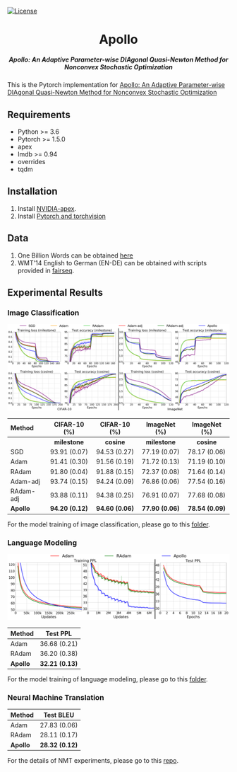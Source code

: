 [![License](https://img.shields.io/badge/License-Apache%202.0-blue.svg)](https://opensource.org/licenses/Apache-2.0)

<h1 align="center">Apollo</h1>
<h5 align="center">Apollo: An Adaptive Parameter-wise DIAgonal Quasi-Newton Method for Nonconvex Stochastic Optimization</h5>

This is the Pytorch implementation for [Apollo: An Adaptive Parameter-wise DIAgonal Quasi-Newton Method for Nonconvex Stochastic Optimization](https://arxiv.org/abs/2009.13586)

## Requirements
* Python >= 3.6
* Pytorch >= 1.5.0
* apex
* lmdb >= 0.94
* overrides 
* tqdm


## Installation
1. Install [NVIDIA-apex](https://github.com/NVIDIA/apex).
2. Install [Pytorch and torchvision](https://pytorch.org/get-started/locally/)

## Data
1. One Billion Words can be obtained [here](https://www.statmt.org/lm-benchmark/)
2. WMT'14 English to German (EN-DE) can be obtained with scripts provided in [fairseq](https://github.com/pytorch/fairseq/blob/master/examples/translation/README.md#wmt14-english-to-german-convolutional).

## Experimental Results

### Image Classification
<img src="./docs/images/classify.png" width="1000"/>

| Method     |  CIFAR-10 (%)      |  CIFAR-10 (%)      |  ImageNet (%)      |  ImageNet (%)      |
| :--------- | :----------------: | :----------------: | :----------------: | :----------------: |
|            |  **milestone**     |  **cosine**        |  **milestone**     |  **cosine**        |
| SGD        |  93.91 (0.07)      |  94.53 (0.27)      |  77.19 (0.07)      |  78.17 (0.06)      |
| Adam       |  91.41 (0.30)      |  91.56 (0.19)      |  71.72 (0.13)      |  71.19 (0.10)      |
| RAdam      |  91.80 (0.04)      |  91.88 (0.15)      |  72.37 (0.08)      |  71.64 (0.14)      |
| Adam-adj   |  93.74 (0.15)      |  94.24 (0.09)      |  76.86 (0.06)      |  77.54 (0.16)      |
| RAdam-adj  |  93.88 (0.11)      |  94.38 (0.25)      |  76.91 (0.07)      |  77.68 (0.08)      |
| **Apollo** |  **94.20 (0.12)**  |  **94.60 (0.06)**  |  **77.90 (0.06)**  |  **78.54 (0.09)**  |

For the model training of image classification, please go to this [folder](https://github.com/XuezheMax/apollo/tree/master/classification).

### Language Modeling
<img src="./docs/images/language_model.png" width="1000"/>

| Method     |  Test PPL        |
| :--------- | :--------------: |
| Adam       |  36.68 (0.21)    |
| RAdam      |  36.20 (0.38)    |
| **Apollo** | **32.21 (0.13)** |

For the model training of language modeling, please go to this [folder](https://github.com/XuezheMax/apollo/tree/master/language_model).

### Neural Machine Translation

| Method     |  Test BLEU       |
| :--------- | :--------------: |
| Adam       |  27.83 (0.06)    |
| RAdam      |  28.11 (0.17)    |
| **Apollo** | **28.32 (0.12)** |

For the details of NMT experiments, please go to this [repo]().
